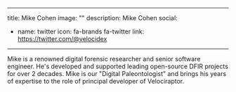 
---
title: Mike Cohen
image: ""
description: Mike Cohen
social:


  - name: twitter
    icon: fa-brands fa-twitter
    link: https://twitter.com/@velocidex



---

Mike is a renowned digital forensic researcher and senior software engineer. He's developed and supported leading open-source DFIR projects for over 2 decades.
Mike is our "Digital Paleontologist" and brings his years of expertise to the role of principal developer of Velociraptor.